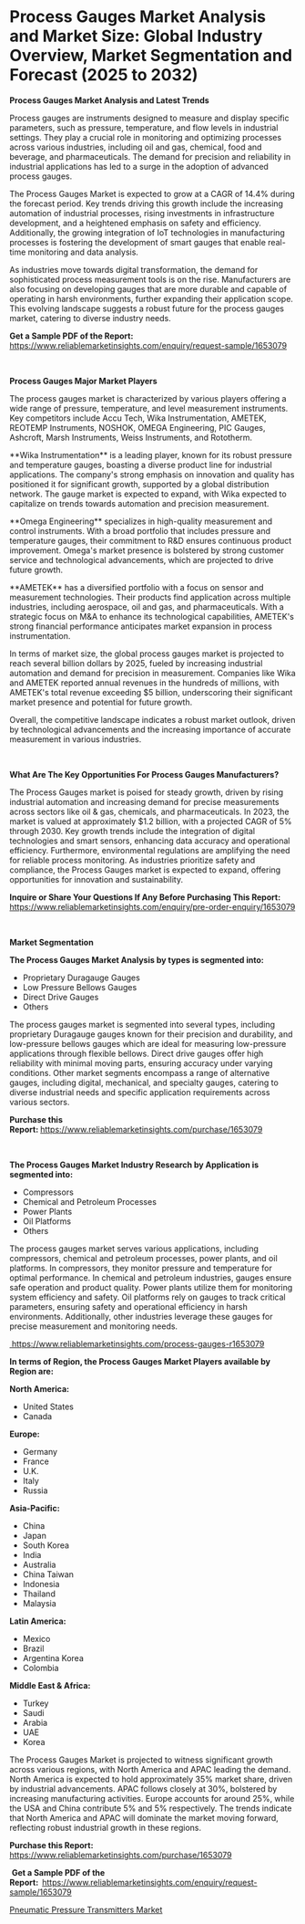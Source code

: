 <p><h1>Process Gauges Market Analysis and Market Size: Global Industry Overview, Market Segmentation and Forecast (2025 to 2032)</h1></p><p><strong>Process Gauges Market Analysis and Latest Trends</strong></p>
<p><p>Process gauges are instruments designed to measure and display specific parameters, such as pressure, temperature, and flow levels in industrial settings. They play a crucial role in monitoring and optimizing processes across various industries, including oil and gas, chemical, food and beverage, and pharmaceuticals. The demand for precision and reliability in industrial applications has led to a surge in the adoption of advanced process gauges.</p><p>The Process Gauges Market is expected to grow at a CAGR of 14.4% during the forecast period. Key trends driving this growth include the increasing automation of industrial processes, rising investments in infrastructure development, and a heightened emphasis on safety and efficiency. Additionally, the growing integration of IoT technologies in manufacturing processes is fostering the development of smart gauges that enable real-time monitoring and data analysis. </p><p>As industries move towards digital transformation, the demand for sophisticated process measurement tools is on the rise. Manufacturers are also focusing on developing gauges that are more durable and capable of operating in harsh environments, further expanding their application scope. This evolving landscape suggests a robust future for the process gauges market, catering to diverse industry needs.</p></p>
<p><strong>Get a Sample PDF of the Report:&nbsp;</strong> <a href="https://www.reliablemarketinsights.com/enquiry/request-sample/1653079?utm_campaign=2183&utm_medium=2&utm_source=Github&utm_content=ia&utm_term=05032025&utm_id=process-gauges">https://www.reliablemarketinsights.com/enquiry/request-sample/1653079</a></p>
<p>&nbsp;</p>
<p><strong>Process Gauges Major Market Players</strong></p>
<p><p>The process gauges market is characterized by various players offering a wide range of pressure, temperature, and level measurement instruments. Key competitors include Accu Tech, Wika Instrumentation, AMETEK, REOTEMP Instruments, NOSHOK, OMEGA Engineering, PIC Gauges, Ashcroft, Marsh Instruments, Weiss Instruments, and Rototherm.</p><p>**Wika Instrumentation** is a leading player, known for its robust pressure and temperature gauges, boasting a diverse product line for industrial applications. The company's strong emphasis on innovation and quality has positioned it for significant growth, supported by a global distribution network. The gauge market is expected to expand, with Wika expected to capitalize on trends towards automation and precision measurement.</p><p>**Omega Engineering** specializes in high-quality measurement and control instruments. With a broad portfolio that includes pressure and temperature gauges, their commitment to R&D ensures continuous product improvement. Omega's market presence is bolstered by strong customer service and technological advancements, which are projected to drive future growth.</p><p>**AMETEK** has a diversified portfolio with a focus on sensor and measurement technologies. Their products find application across multiple industries, including aerospace, oil and gas, and pharmaceuticals. With a strategic focus on M&A to enhance its technological capabilities, AMETEK's strong financial performance anticipates market expansion in process instrumentation.</p><p>In terms of market size, the global process gauges market is projected to reach several billion dollars by 2025, fueled by increasing industrial automation and demand for precision in measurement. Companies like Wika and AMETEK reported annual revenues in the hundreds of millions, with AMETEK's total revenue exceeding $5 billion, underscoring their significant market presence and potential for future growth. </p><p>Overall, the competitive landscape indicates a robust market outlook, driven by technological advancements and the increasing importance of accurate measurement in various industries.</p></p>
<p>&nbsp;</p>
<p><strong>What Are The Key Opportunities For Process Gauges Manufacturers?</strong></p>
<p><p>The Process Gauges market is poised for steady growth, driven by rising industrial automation and increasing demand for precise measurements across sectors like oil & gas, chemicals, and pharmaceuticals. In 2023, the market is valued at approximately $1.2 billion, with a projected CAGR of 5% through 2030. Key growth trends include the integration of digital technologies and smart sensors, enhancing data accuracy and operational efficiency. Furthermore, environmental regulations are amplifying the need for reliable process monitoring. As industries prioritize safety and compliance, the Process Gauges market is expected to expand, offering opportunities for innovation and sustainability.</p></p>
<p><strong>Inquire or Share Your Questions If Any Before Purchasing This Report:</strong> <a href="https://www.reliablemarketinsights.com/enquiry/pre-order-enquiry/1653079?utm_campaign=2183&utm_medium=2&utm_source=Github&utm_content=ia&utm_term=05032025&utm_id=process-gauges">https://www.reliablemarketinsights.com/enquiry/pre-order-enquiry/1653079</a></p>
<p>&nbsp;</p>
<p><strong>Market Segmentation</strong></p>
<p><strong>The Process Gauges Market Analysis by types is segmented into:</strong></p>
<p><ul><li>Proprietary Duragauge Gauges</li><li>Low Pressure Bellows Gauges</li><li>Direct Drive Gauges</li><li>Others</li></ul></p>
<p><p>The process gauges market is segmented into several types, including proprietary Duragauge gauges known for their precision and durability, and low-pressure bellows gauges which are ideal for measuring low-pressure applications through flexible bellows. Direct drive gauges offer high reliability with minimal moving parts, ensuring accuracy under varying conditions. Other market segments encompass a range of alternative gauges, including digital, mechanical, and specialty gauges, catering to diverse industrial needs and specific application requirements across various sectors.</p></p>
<p><strong>Purchase this Report:&nbsp;</strong><a href="https://www.reliablemarketinsights.com/purchase/1653079?utm_campaign=2183&utm_medium=2&utm_source=Github&utm_content=ia&utm_term=05032025&utm_id=process-gauges">https://www.reliablemarketinsights.com/purchase/1653079</a></p>
<p>&nbsp;</p>
<p><strong>The Process Gauges Market Industry Research by Application is segmented into:</strong></p>
<p><ul><li>Compressors</li><li>Chemical and Petroleum Processes</li><li>Power Plants</li><li>Oil Platforms</li><li>Others</li></ul></p>
<p><p>The process gauges market serves various applications, including compressors, chemical and petroleum processes, power plants, and oil platforms. In compressors, they monitor pressure and temperature for optimal performance. In chemical and petroleum industries, gauges ensure safe operation and product quality. Power plants utilize them for monitoring system efficiency and safety. Oil platforms rely on gauges to track critical parameters, ensuring safety and operational efficiency in harsh environments. Additionally, other industries leverage these gauges for precise measurement and monitoring needs.</p></p>
<p><a href="https://www.reliablemarketinsights.com/process-gauges-r1653079?utm_campaign=2183&utm_medium=2&utm_source=Github&utm_content=ia&utm_term=05032025&utm_id=process-gauges">&nbsp;https://www.reliablemarketinsights.com/process-gauges-r1653079</a></p>
<p><strong>In terms of Region, the Process Gauges Market Players available by Region are:</strong></p>
<p>
    <p> <strong> North America: </strong>
        <ul>
            <li>United States</li>
            <li>Canada</li>
        </ul>
        </p> 
    <p> <strong> Europe: </strong>
        <ul>
            <li>Germany</li>
            <li>France</li>
            <li>U.K.</li>
            <li>Italy</li>
            <li>Russia</li>
        </ul>
        </p> 
    <p> <strong> Asia-Pacific: </strong>
        <ul>
            <li>China</li>
            <li>Japan</li>
            <li>South Korea</li>
            <li>India</li>
            <li>Australia</li>
            <li>China Taiwan</li>
            <li>Indonesia</li>
            <li>Thailand</li>
            <li>Malaysia</li>
        </ul>
        </p> 
    <p> <strong> Latin America: </strong>
        <ul>
            <li>Mexico</li>
            <li>Brazil</li>
            <li>Argentina Korea</li>
            <li>Colombia</li>
        </ul>
        </p> 
    <p> <strong> Middle East & Africa: </strong>
        <ul>
            <li>Turkey</li>
            <li>Saudi</li>
            <li>Arabia</li>
            <li>UAE</li>
            <li>Korea</li>
        </ul>
    </p>
    </p>
<p><p>The Process Gauges Market is projected to witness significant growth across various regions, with North America and APAC leading the demand. North America is expected to hold approximately 35% market share, driven by industrial advancements. APAC follows closely at 30%, bolstered by increasing manufacturing activities. Europe accounts for around 25%, while the USA and China contribute 5% and 5% respectively. The trends indicate that North America and APAC will dominate the market moving forward, reflecting robust industrial growth in these regions.</p></p>
<p><strong>Purchase this Report: </strong><a href="https://www.reliablemarketinsights.com/purchase/1653079?utm_campaign=2183&utm_medium=2&utm_source=Github&utm_content=ia&utm_term=05032025&utm_id=process-gauges">https://www.reliablemarketinsights.com/purchase/1653079</a></p>
<p>&nbsp;<strong>Get a Sample PDF of the Report:&nbsp;&nbsp;</strong><a href="https://www.reliablemarketinsights.com/enquiry/request-sample/1653079?utm_campaign=2183&utm_medium=2&utm_source=Github&utm_content=ia&utm_term=05032025&utm_id=process-gauges">https://www.reliablemarketinsights.com/enquiry/request-sample/1653079</a></p>
<p><strong></strong></p>
<p><p><a href="https://github.com/tamvrosiya/Market-Research-Report-List-6/blob/main/pneumatic-pressure-transmitters-market.md?utm_campaign=2183&utm_medium=2&utm_source=Github&utm_content=ia&utm_term=05032025&utm_id=process-gauges">Pneumatic Pressure Transmitters Market</a></p></p>